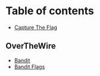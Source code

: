 # Table of contents

* [Capture The Flag](README.md)

## OverTheWire

* [Bandit](overthewire/bandit.md)
* [Bandit Flags](overthewire/bandit-flags.md)

